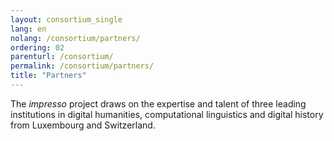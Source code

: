 ```yaml
---
layout: consortium_single
lang: en
nolang: /consortium/partners/
ordering: 02
parenturl: /consortium/
permalink: /consortium/partners/
title: "Partners"
---
```


<!-- content here will serve as an intro. Cfr. _layouts/consortium.html -->
The *impresso* project draws on the expertise and talent of three leading institutions in digital humanities, computational linguistics and digital history from Luxembourg and Switzerland.
